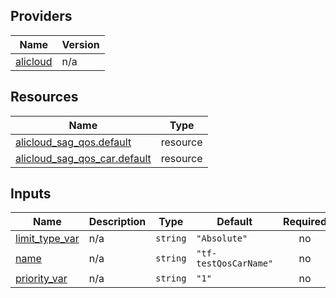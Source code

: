 <!-- BEGIN_TF_DOCS -->
## Providers

| Name | Version |
|------|---------|
| <a name="provider_alicloud"></a> [alicloud](#provider\_alicloud) | n/a |

## Resources

| Name | Type |
|------|------|
| [alicloud_sag_qos.default](https://registry.terraform.io/providers/hashicorp/alicloud/latest/docs/resources/sag_qos) | resource |
| [alicloud_sag_qos_car.default](https://registry.terraform.io/providers/hashicorp/alicloud/latest/docs/resources/sag_qos_car) | resource |

## Inputs

| Name | Description | Type | Default | Required |
|------|-------------|------|---------|:--------:|
| <a name="input_limit_type_var"></a> [limit\_type\_var](#input\_limit\_type\_var) | n/a | `string` | `"Absolute"` | no |
| <a name="input_name"></a> [name](#input\_name) | n/a | `string` | `"tf-testQosCarName"` | no |
| <a name="input_priority_var"></a> [priority\_var](#input\_priority\_var) | n/a | `string` | `"1"` | no |
<!-- END_TF_DOCS -->    